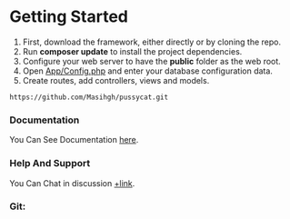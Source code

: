# Getting Started

1. First, download the framework, either directly or by cloning the repo.
2. Run **composer update** to install the project dependencies.
3. Configure your web server to have the **public** folder as the web root.
4. Open [App/Config.php](https://github.com/Masihgh/pussycat/App/Config.php) and enter your database configuration data.
5. Create routes, add controllers, views and models.
```
https://github.com/Masihgh/pussycat.git
```


### Documentation
You Can See Documentation [here](https://masihgh.github.io/pussycat/documentation).

### Help And Support
You Can Chat in discussion 
[+link](https://github.com/Masihgh/pussycat/discussions/2).

### Git:

